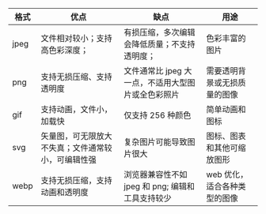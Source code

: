 | 格式 | 优点                                               | 缺点                                               | 用途                         |
| ---- | -------------------------------------------------- | -------------------------------------------------- | ---------------------------- |
| jpeg | 文件相对较小；支持高色彩深度；                     | 有损压缩，多次编辑会降低质量；不支持透明度；       | 色彩丰富的图片               |
| png  | 支持无损压缩、支持透明度                           | 文件通常比 jpeg 大一点，不适用大型图片或全色彩照片 | 需要透明背景或无损质量的图像 |
| gif  | 支持动画，文件小，加载快                           | 仅支持 256 种颜色                                  | 简单动画和图标               |
| svg  | 矢量图，可无限放大不失真；文件通常较小，可编辑性强 | 复杂图片可能导致图片很大                           | 图标、图表和其他可缩放图形   |
| webp | 支持无损压缩，支持动画和透明度                     | 浏览器兼容性不如 jpeg 和 png; 编辑和工具支持较少   | web 优化，适合各种类型的图像 |
